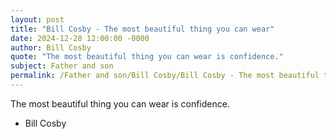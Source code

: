 ```yaml
---
layout: post
title: "Bill Cosby - The most beautiful thing you can wear"
date: 2024-12-28 12:00:00 -0000
author: Bill Cosby
quote: "The most beautiful thing you can wear is confidence."
subject: Father and son
permalink: /Father and son/Bill Cosby/Bill Cosby - The most beautiful thing you can wear
---
```


The most beautiful thing you can wear is confidence.

- Bill Cosby
